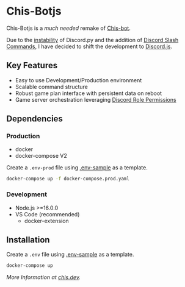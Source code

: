 # Chis-Botjs

Chis-Botjs is a *much needed* remake of [Chis-bot](https://github.com/Chrisae9/chis-bot).  

Due to the [instability](https://gist.github.com/Rapptz/4a2f62751b9600a31a0d3c78100287f1) of Discord.py and the addition of [Discord Slash Commands](https://support.discord.com/hc/en-us/articles/1500000368501-Slash-Commands-FAQ#:~:text=Slash%20Commands%20are%20the%20new,command%20right%20the%20first%20time.), I have decided to shift the development to [Discord.js](https://discord.js.org/#/docs/discord.js/stable/general/welcome). 

## Key Features

- Easy to use Development/Production environment
- Scalable command structure
- Robust game plan interface with persistent data on reboot
- Game server orchestration leveraging [Discord Role Permissions](https://support.discord.com/hc/en-us/articles/214836687-Role-Management-101)


## Dependencies

### Production
- docker
- docker-compose V2

Create a `.env-prod` file using [.env-sample](./.sample-env) as a template.

```bash
docker-compose up -f docker-compose.prod.yaml
```

### Development
- Node.js >=16.0.0
- VS Code (recommended)
  -  docker-extension

## Installation

Create a `.env` file using [.env-sample](./.sample-env) as a template.

```bash
docker-compose up
```

*More Information at [chis.dev](https://chis.dev/chis-botjs/).*

